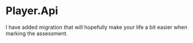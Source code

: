 # Player.Api

I have added migration that will hopefully make your life a bit easier when marking the assessment. 
